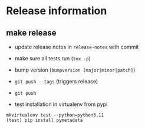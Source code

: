# Release information

## make release
* update release notes in `release-notes` with commit
* make sure all tests run (`tox -p`)
* bump version (`bumpversion [major|minor|patch]`)
* `git push --tags` (triggers release)
* `git push`

* test installation in virtualenv from pypi
```
mkvirtualenv test --python=python3.11
(test) pip install pymetadata
```


